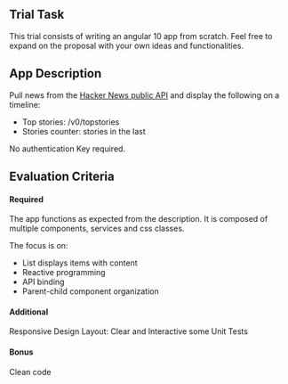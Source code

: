 ## Trial Task

This trial consists of writing an angular 10 app from scratch. Feel free to expand on the proposal with your own ideas and functionalities.

## App Description

Pull news from the [Hacker News public API](https://github.com/HackerNews/API) and display the following on a timeline:
- Top stories:  /v0/topstories
- Stories counter: stories in the last

No authentication Key required.

## Evaluation Criteria

#### Required

The app functions as expected from the description. It is composed of multiple components, services and css classes.

The focus is on:
- List displays items with content
- Reactive programming
- API binding
- Parent-child component organization

#### Additional

Responsive Design
Layout: Clear and Interactive
some Unit Tests

#### Bonus

Clean code
